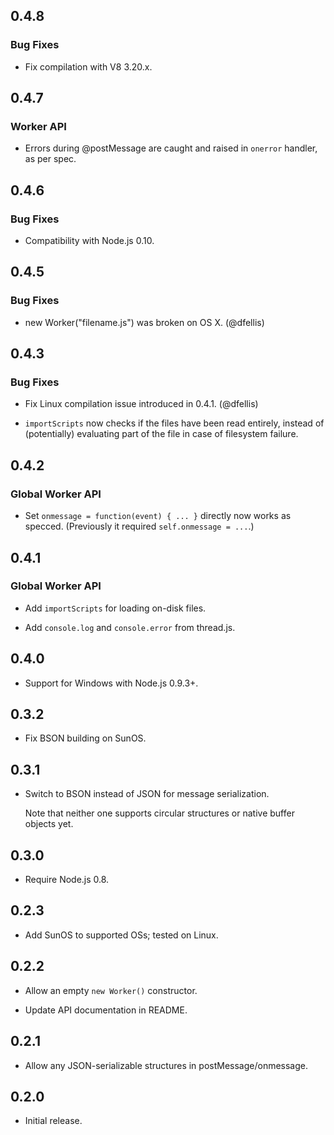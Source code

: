 ## 0.4.8

### Bug Fixes

* Fix compilation with V8 3.20.x.

## 0.4.7

### Worker API

* Errors during @postMessage are caught and raised in `onerror` handler, as per spec.

## 0.4.6

### Bug Fixes

* Compatibility with Node.js 0.10.

## 0.4.5

### Bug Fixes

* new Worker("filename.js") was broken on OS X. (@dfellis)

## 0.4.3

### Bug Fixes

* Fix Linux compilation issue introduced in 0.4.1. (@dfellis)

* `importScripts` now checks if the files have been read entirely,
  instead of (potentially) evaluating part of the file in case
  of filesystem failure.

## 0.4.2

### Global Worker API

* Set `onmessage = function(event) { ... }` directly now works
  as specced. (Previously it required `self.onmessage = ...`.)

## 0.4.1

### Global Worker API

* Add `importScripts` for loading on-disk files.

* Add `console.log` and `console.error` from thread.js.

## 0.4.0

* Support for Windows with Node.js 0.9.3+.

## 0.3.2

* Fix BSON building on SunOS.

## 0.3.1

* Switch to BSON instead of JSON for message serialization.

  Note that neither one supports circular structures or
  native buffer objects yet.

## 0.3.0

* Require Node.js 0.8.

## 0.2.3

* Add SunOS to supported OSs; tested on Linux.

## 0.2.2

* Allow an empty `new Worker()` constructor.

* Update API documentation in README.

## 0.2.1

* Allow any JSON-serializable structures in postMessage/onmessage.

## 0.2.0

* Initial release.
